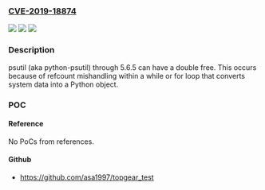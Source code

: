 ### [CVE-2019-18874](https://cve.mitre.org/cgi-bin/cvename.cgi?name=CVE-2019-18874)
![](https://img.shields.io/static/v1?label=Product&message=n%2Fa&color=blue)
![](https://img.shields.io/static/v1?label=Version&message=n%2Fa&color=blue)
![](https://img.shields.io/static/v1?label=Vulnerability&message=n%2Fa&color=brighgreen)

### Description

psutil (aka python-psutil) through 5.6.5 can have a double free. This occurs because of refcount mishandling within a while or for loop that converts system data into a Python object.

### POC

#### Reference
No PoCs from references.

#### Github
- https://github.com/asa1997/topgear_test

